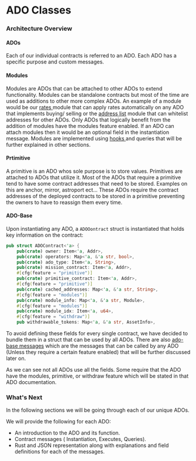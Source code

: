# ADO Classes

### Architecture Overview

#### ADOs

Each of our individual contracts is referred to an ADO. Each ADO has a specific purpose and custom messages.&#x20;

#### Modules

Modules are ADOs that can be attached to other ADOs to extend functionality. Modules can be standalone contracts but most of the time are used as additions to other more complex ADOs. An example of a module would be our [rates ](../modules/rates-module.md)module that can apply rates automatically on any ADO that implements buying/ selling or the [address list](../modules/address-list-module.md) module that can whitelist addresses for other ADOs. Only ADOs that logically benefit from the addition of modules have the modules feature enabled. If an ADO can attach modules then it would be an optional field in the instantiation message. Modules are implemented using [hooks ](broken-reference)and queries that will be further explained in other sections.&#x20;

#### Prtimitive

A primitive is an ADO whos sole purpose is to store values. Primitives are attached to ADOs that utilize it. Most of the ADOs that require a primitive tend to have some contract addresses that need to be stored. Examples on this are anchor, mirror, astroport ect... These ADOs require the contract addresses of the deployed contracts to be stored in a primitive preventing the owners to have to reassign them every time.

#### ADO-Base

Upon instantiating any ADO, a `ADOOontract` struct is instantiated that holds key information on the contract:

```rust
pub struct ADOContract<'a> {
    pub(crate) owner: Item<'a, Addr>,
    pub(crate) operators: Map<'a, &'a str, bool>,
    pub(crate) ado_type: Item<'a, String>,
    pub(crate) mission_contract: Item<'a, Addr>,
    #[cfg(feature = "primitive")]
    pub(crate) primitive_contract: Item<'a, Addr>,
    #[cfg(feature = "primitive")]
    pub(crate) cached_addresses: Map<'a, &'a str, String>,
    #[cfg(feature = "modules")]
    pub(crate) module_info: Map<'a, &'a str, Module>,
    #[cfg(feature = "modules")]
    pub(crate) module_idx: Item<'a, u64>,
    #[cfg(feature = "withdraw")]
    pub withdrawable_tokens: Map<'a, &'a str, AssetInfo>,

```

To avoid defining these fields for every single contract, we have decided to bundle them in a struct that can be used by all ADOs. There are also [ado-base messages](../ado\_base/andrreceive-andrquery.md) which are the messages that can be called by any ADO (Unless they require a certain feature enabled) that will be further discussed later on.

As we can see not all ADOs use all the fields. Some require that the ADO have the modules, primitive, or withdraw feature which will be stated in that ADO documentation.&#x20;

### What's Next

In the following sections we will be going through each of our unique ADOs.&#x20;

We will provide the following for each ADO:

* An introduction to the ADO and its function.
* Contract messages ( Instantiation, Executes, Queries).
* &#x20;Rust and JSON representation along with explanations and field definitions for each of the messages.

